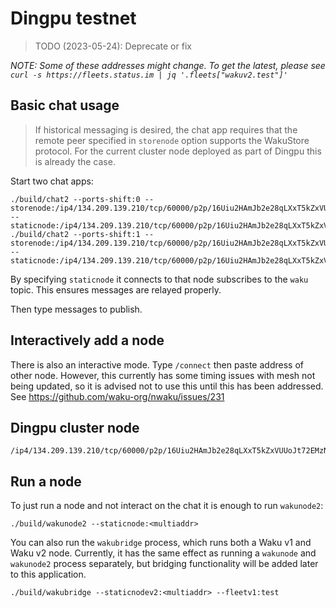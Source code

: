 # Dingpu testnet

> TODO (2023-05-24): Deprecate or fix

*NOTE: Some of these addresses might change. To get the latest, please see `curl -s https://fleets.status.im | jq '.fleets["wakuv2.test"]'`*

## Basic chat usage

> If historical messaging is desired, the chat app requires that the remote peer specified in `storenode` option supports the WakuStore protocol. For the current cluster node deployed as part of Dingpu this is already the case.

Start two chat apps:

```
./build/chat2 --ports-shift:0 --storenode:/ip4/134.209.139.210/tcp/60000/p2p/16Uiu2HAmJb2e28qLXxT5kZxVUUoJt72EMzNGXB47Rxx5hw3q4YjS --staticnode:/ip4/134.209.139.210/tcp/60000/p2p/16Uiu2HAmJb2e28qLXxT5kZxVUUoJt72EMzNGXB47Rxx5hw3q4YjS
./build/chat2 --ports-shift:1 --storenode:/ip4/134.209.139.210/tcp/60000/p2p/16Uiu2HAmJb2e28qLXxT5kZxVUUoJt72EMzNGXB47Rxx5hw3q4YjS --staticnode:/ip4/134.209.139.210/tcp/60000/p2p/16Uiu2HAmJb2e28qLXxT5kZxVUUoJt72EMzNGXB47Rxx5hw3q4YjS
```

By specifying `staticnode` it connects to that node subscribes to the `waku` topic. This ensures messages are relayed properly.

Then type messages to publish.

## Interactively add a node

There is also an interactive mode. Type `/connect` then paste address of other node. However, this currently has some timing issues with mesh not being updated, so it is advised not to use this until this has been addressed. See https://github.com/waku-org/nwaku/issues/231

## Dingpu cluster node

```
/ip4/134.209.139.210/tcp/60000/p2p/16Uiu2HAmJb2e28qLXxT5kZxVUUoJt72EMzNGXB47Rxx5hw3q4YjS
```

## Run a node

To just run a node and not interact on the chat it is enough to run `wakunode2`:
```
./build/wakunode2 --staticnode:<multiaddr>
```

You can also run the `wakubridge` process, which runs both a Waku v1 and Waku v2
node. Currently, it has the same effect as running a `wakunode` and `wakunode2`
process separately, but bridging functionality will be added later to this
application.

```
./build/wakubridge --staticnodev2:<multiaddr> --fleetv1:test
```
